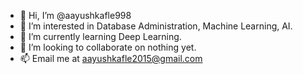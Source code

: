- 👋 Hi, I’m @aayushkafle998
- 👀 I’m interested in Database Administration, Machine Learning, AI. 
- 🌱 I’m currently learning Deep Learning. 
- 💞️ I’m looking to collaborate on nothing yet. 
- 📫 Email me at aayushkafle2015@gmail.com

<!---
aayushkafle998/aayushkafle998 is a ✨ special ✨ repository because its `README.md` (this file) appears on your GitHub profile.
You can click the Preview link to take a look at your changes.
--->
